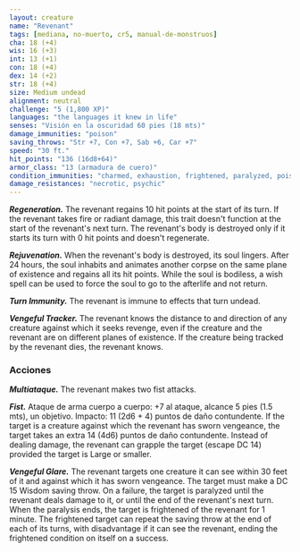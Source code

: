```yaml
---
layout: creature
name: "Revenant"
tags: [mediana, no-muerto, cr5, manual-de-monstruos]
cha: 18 (+4)
wis: 16 (+3)
int: 13 (+1)
con: 18 (+4)
dex: 14 (+2)
str: 18 (+4)
size: Medium undead
alignment: neutral
challenge: "5 (1,800 XP)"
languages: "the languages it knew in life"
senses: "Visión en la oscuridad 60 pies (18 mts)"
damage_immunities: "poison"
saving_throws: "Str +7, Con +7, Sab +6, Car +7"
speed: "30 ft."
hit_points: "136 (16d8+64)"
armor_class: "13 (armadura de cuero)"
condition_immunities: "charmed, exhaustion, frightened, paralyzed, poisoned, stunned"
damage_resistances: "necrotic, psychic"
---
```


***Regeneration.*** The revenant regains 10 hit points at the start of its turn. If the revenant takes fire or radiant damage, this trait doesn't function at the start of the revenant's next turn. The revenant's body is destroyed only if it starts its turn with 0 hit points and doesn't regenerate.

***Rejuvenation.*** When the revenant's body is destroyed, its soul lingers. After 24 hours, the soul inhabits and animates another corpse on the same plane of existence and regains all its hit points. While the soul is bodiless, a wish spell can be used to force the soul to go to the afterlife and not return.

***Turn Immunity.*** The revenant is immune to effects that turn undead.

***Vengeful Tracker.*** The revenant knows the distance to and direction of any creature against which it seeks revenge, even if the creature and the revenant are on different planes of existence. If the creature being tracked by the revenant dies, the revenant knows.

### Acciones

***Multiataque.*** The revenant makes two fist attacks.

***Fist.*** Ataque de arma cuerpo a cuerpo: +7 al ataque, alcance 5 pies (1.5 mts), un objetivo. Impacto: 11 (2d6 + 4) puntos de daño contundente. If the target is a creature against which the revenant has sworn vengeance, the target takes an extra 14 (4d6) puntos de daño contundente. Instead of dealing damage, the revenant can grapple the target (escape DC 14) provided the target is Large or smaller.

***Vengeful Glare.*** The revenant targets one creature it can see within 30 feet of it and against which it has sworn vengeance. The target must make a DC 15 Wisdom saving throw. On a failure, the target is paralyzed until the revenant deals damage to it, or until the end of the revenant's next turn. When the paralysis ends, the target is frightened of the revenant for 1 minute. The frightened target can repeat the saving throw at the end of each of its turns, with disadvantage if it can see the revenant, ending the frightened condition on itself on a success.